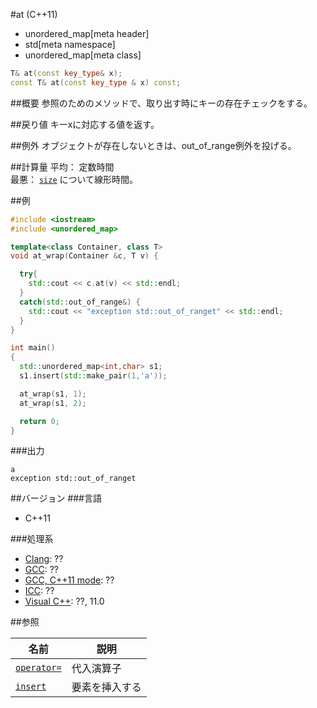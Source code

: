 #at (C++11)
* unordered_map[meta header]
* std[meta namespace]
* unordered_map[meta class]

```cpp
T& at(const key_type& x);
const T& at(const key_type & x) const;
```

##概要
参照のためのメソッドで、取り出す時にキーの存在チェックをする。

##戻り値
キーxに対応する値を返す。

##例外
オブジェクトが存在しないときは、out_of_range例外を投げる。

##計算量
平均： 定数時間  
最悪： [`size`](size.md) について線形時間。


##例
```cpp
#include <iostream>
#include <unordered_map>

template<class Container, class T>
void at_wrap(Container &c, T v) {

  try{
    std::cout << c.at(v) << std::endl;
  }
  catch(std::out_of_range&) {
    std::cout << "exception std::out_of_ranget" << std::endl;
  }
}

int main()
{
  std::unordered_map<int,char> s1;
  s1.insert(std::make_pair(1,'a'));

  at_wrap(s1, 1);
  at_wrap(s1, 2);

  return 0;
}
```

###出力
```
a
exception std::out_of_ranget
```


##バージョン
###言語
- C++11

###処理系
- [Clang](/implementation.md#clang): ??
- [GCC](/implementation.md#gcc): ??
- [GCC, C++11 mode](/implementation.md#gcc): ??
- [ICC](/implementation.md#icc): ??
- [Visual C++](/implementation.md#visual_cpp): ??, 11.0

##参照

| 名前                        | 説明           |
|-----------------------------|----------------|
| [`operator=`](op_assign.md) | 代入演算子     |
| [`insert`](insert.md)       | 要素を挿入する |
